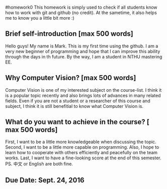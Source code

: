 #homework0
This homework is simply used to check if all students know how to work with git and github (no credit).
At the sametime, it also helps me to know you a little bit more :)

## Brief self-introduction [max 500 words]
Hello guys! My name is Mark. This is my first time using the github. I am a very new beginner of programming and hope that I can improve this ability through the days in th future. By the way, I am a student in NTHU mastering EE.

## Why Computer Vision? [max 500 words]
Computer Vision is one of my interested subject on the course-list. I think it is a popular topic recently and also brings lots of advances in many related fields. Even if you are not a student or a researcher of this course and subject, I think it is still benefitial to know what Computer Vision is. 
## What do you want to achieve in the course? [ max 500 words]
First, I want to be a little more knowledgeable when discussing the topic. Second, I want to be a little more capable on programming. Also, I hope to learn how to cooperate with others efficiently and peacefully on the team works. Last, I want to have a fine-looking score at the end of this semester. 
PS. 中文 or English are both fine.

## Due Date: Sept. 24, 2016
